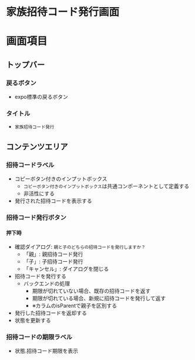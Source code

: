 # 家族招待コード発行画面

# 画面項目

## トップバー
### 戻るボタン
- expo標準の戻るボタン

### タイトル
- `家族招待コード発行`

## コンテンツエリア
### 招待コードラベル
- コピーボタン付きのインプットボックス
  - `コピーボタン付きのインプットボックス`は共通コンポーネントとして定義する
  - 非活性にする
- 発行された招待コードを表示する

### 招待コード発行ボタン
#### 押下時
- 確認ダイアログ: `親と子のどちらの招待コードを発行しますか？`
  - 「親」: 親招待コード発行
  - 「子」: 子招待コード発行
  - 「キャンセル」: ダイアログを閉じる 
- 招待コードを発行する
  - バックエンドの処理
    - 期限が切れていない場合、既存の招待コードを返す
    - 期限が切れている場合、新規に招待コードを発行して返す
    - ※カラムのisParentで親子を区別する
- 発行した招待コードを返却する
- 状態を更新する

### 招待コードの期限ラベル
- 状態.招待コード期限を表示
